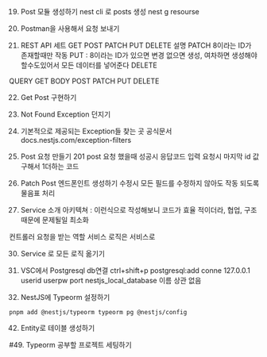 19. Post 모듈 생성하기
    nest cli 로 posts 생성
    nest g resourse

20. Postman을 사용해서 요청 보내기

21. REST API 세트
    GET POST PATCH PUT DELETE 설명
    PATCH 8이라는 ID가 존재할때만 작동
    PUT : 8이라는 ID가 있으면 변경 없으면 생성, 여차하면 생성해야할수도있어서 모든 데이터를 넣어준다
    DELETE

QUERY GET
BODY POST PATCH PUT DELETE

22. Get Post 구현하기

23. Not Found Exception 던지기

24. 기본적으로 제공되는 Exception들 찾는 곳
    공식문서 docs.nestjs.com/exception-filters

25. Post 요청 만들기
    201 post 요청 했을때 성공시 응답코드
    입력 요청시 마지막 id 값 구해서 1더하는 코드

26. Patch Post 엔드폰인트 생성하기
    수정시 모든 필드를 수정하지 않아도 작동 되도록 물음표 처리

27. Service 소개
    아키텍쳐 :
    이런식으로 작성해보니 코드가 효율 적이더라,
    협업, 구조때문에 문제될일 최소화

컨트롤러 요청을 받는 역할
서비스 로직은 서비스로

30. Service 로 모든 로직 옮기기

31. VSC에서 Postgresql db연결
    ctrl+shift+p
    postgresql:add conne
    127.0.0.1
    userid
    userpw
    port
    nestjs_local_database 이름 상관 없음

32. NestJS에 Typeorm 설정하기

```
pnpm add @nestjs/typeorm typeorm pg @nestjs/config
```

42. Entity로 테이블 생성하기

#49. Typeorm 공부할 프로젝트 세팅하기
